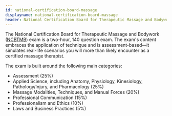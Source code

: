 ```yaml
---
id: national-certification-board-massage
displayname: national-certification-board-massage
header: National Certification Board for Therapeutic Massage and Bodywork (NCBTMB)
---
```


The National Certification Board for Therapeutic Massage and Bodywork ([NCBTMB](https://www.ncbtmb.org/)) exam is a two-hour, 140 question exam. The exam's content embraces the application of technique and is assessment-based—it simulates real-life scenarios you will more than likely encounter as a certified massage therapist.

The exam is built around the following main categories:

- Assessment (25%)
- Applied Science, including Anatomy, Physiology, Kinesiology, Pathology/Injury, and Pharmacology (25%)
- Massage Modalities, Techniques, and Manual Forces (20%)
- Professional Communication (15%)
- Professionalism and Ethics (10%)
- Laws and Business Practices (5%)
